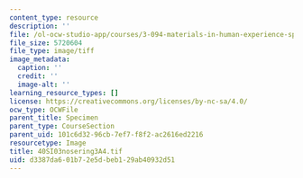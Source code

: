 ```yaml
---
content_type: resource
description: ''
file: /ol-ocw-studio-app/courses/3-094-materials-in-human-experience-spring-2004/d3387da601b72e5dbeb129ab40932d51_40SI03nosering3A4.tif
file_size: 5720604
file_type: image/tiff
image_metadata:
  caption: ''
  credit: ''
  image-alt: ''
learning_resource_types: []
license: https://creativecommons.org/licenses/by-nc-sa/4.0/
ocw_type: OCWFile
parent_title: Specimen
parent_type: CourseSection
parent_uid: 101c6d32-96cb-7ef7-f8f2-ac2616ed2216
resourcetype: Image
title: 40SI03nosering3A4.tif
uid: d3387da6-01b7-2e5d-beb1-29ab40932d51
---
```

